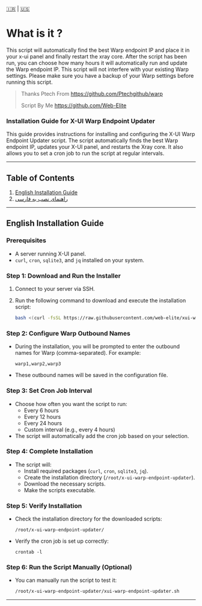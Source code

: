 [🇮🇷](https://github.com/web-elite/xui-warp-endpoint-updater/blob/main/README-fa.md) | [🇺🇸](https://github.com/web-elite/xui-warp-endpoint-updater/blob/main/README.md)

# What is it ?
This script will automatically find the best Warp endpoint IP and place it in your x-ui panel and finally restart the xray core.
After the script has been run, you can choose how many hours it will automatically run and update the Warp endpoint IP.
This script will not interfere with your existing Warp settings.
Please make sure you have a backup of your Warp settings before running this script.

> Thanks Ptech From https://github.com/Ptechgithub/warp
> 
> Script By Me https://github.com/Web-Elite

### Installation Guide for X-UI Warp Endpoint Updater

This guide provides instructions for installing and configuring the X-UI Warp Endpoint Updater script. The script automatically finds the best Warp endpoint IP, updates your X-UI panel, and restarts the Xray core. It also allows you to set a cron job to run the script at regular intervals.

---

## Table of Contents
1. [English Installation Guide](https://github.com/web-elite/xui-warp-endpoint-updater/blob/main/README.md)
2. [راهنمای نصب به فارسی](https://github.com/web-elite/xui-warp-endpoint-updater/blob/main/README-fa.md)

---

## English Installation Guide

### Prerequisites
- A server running X-UI panel.
- `curl`, `cron`, `sqlite3`, and `jq` installed on your system.

### Step 1: Download and Run the Installer
1. Connect to your server via SSH.
2. Run the following command to download and execute the installation script:

   ```bash
   bash <(curl -fsSL https://raw.githubusercontent.com/web-elite/xui-warp-endpoint-updater/main/install.sh)
   ```

### Step 2: Configure Warp Outbound Names
- During the installation, you will be prompted to enter the outbound names for Warp (comma-separated). For example:
  ```
  warp1,warp2,warp3
  ```
- These outbound names will be saved in the configuration file.

### Step 3: Set Cron Job Interval
- Choose how often you want the script to run:
  - Every 6 hours
  - Every 12 hours
  - Every 24 hours
  - Custom interval (e.g., every 4 hours)
- The script will automatically add the cron job based on your selection.

### Step 4: Complete Installation
- The script will:
  - Install required packages (`curl`, `cron`, `sqlite3`, `jq`).
  - Create the installation directory (`/root/x-ui-warp-endpoint-updater`).
  - Download the necessary scripts.
  - Make the scripts executable.

### Step 5: Verify Installation
- Check the installation directory for the downloaded scripts:
  ```
  /root/x-ui-warp-endpoint-updater/
  ```
- Verify the cron job is set up correctly:
  ```
  crontab -l
  ```

### Step 6: Run the Script Manually (Optional)
- You can manually run the script to test it:
  ```bash
  /root/x-ui-warp-endpoint-updater/xui-warp-endpoint-updater.sh
  ```

---
